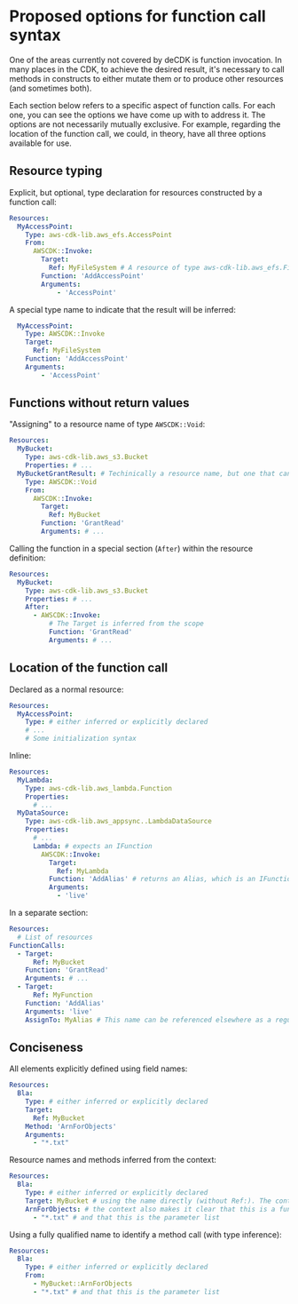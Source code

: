 # Proposed options for function call syntax

One of the areas currently not covered by deCDK is function invocation. In many places in the CDK, to achieve the desired result, it's necessary to call methods in constructs to either mutate them or to produce other resources (and sometimes both).

Each section below refers to a specific aspect of function calls. For each one, you can see the options we have come up with to address it. The options are not necessarily mutually exclusive. For example, regarding the location of the function call, we could, in theory, have all three options available for use.

## Resource typing

Explicit, but optional, type declaration for resources constructed by a function call:

```yaml
Resources:
  MyAccessPoint:
    Type: aws-cdk-lib.aws_efs.AccessPoint
    From:
      AWSCDK::Invoke:
        Target:
          Ref: MyFileSystem # A resource of type aws-cdk-lib.aws_efs.FileSystem
        Function: 'AddAccessPoint'
        Arguments:
            - 'AccessPoint'
```

A special type name to indicate that the result will be inferred:

```yaml
  MyAccessPoint:
    Type: AWSCDK::Invoke
    Target:
      Ref: MyFileSystem
    Function: 'AddAccessPoint'
    Arguments:
        - 'AccessPoint'
```

## Functions without return values

"Assigning" to a resource name of type `AWSCDK::Void`:

```yaml
Resources:
  MyBucket:
    Type: aws-cdk-lib.aws_s3.Bucket
    Properties: # ...
  MyBucketGrantResult: # Techinically a resource name, but one that can't be used as a reference anywhere
    Type: AWSCDK::Void
    From:
      AWSCDK::Invoke:
        Target:
          Ref: MyBucket
        Function: 'GrantRead'
        Arguments: # ...
```

Calling the function in a special section (`After`) within the resource definition:

```yaml
Resources:
  MyBucket:
    Type: aws-cdk-lib.aws_s3.Bucket
    Properties: # ...
    After:
      - AWSCDK::Invoke:
          # The Target is inferred from the scope
          Function: 'GrantRead'
          Arguments: # ...
```

## Location of the function call

Declared as a normal resource:

```yaml
Resources:
  MyAccessPoint:
    Type: # either inferred or explicitly declared
    # ...
    # Some initialization syntax
```

Inline:

```yaml
Resources:
  MyLambda:
    Type: aws-cdk-lib.aws_lambda.Function
    Properties:
      # ...
  MyDataSource:
    Type: aws-cdk-lib.aws_appsync..LambdaDataSource
    Properties:
      # ...
      Lambda: # expects an IFunction
        AWSCDK::Invoke:
          Target:
            Ref: MyLambda
          Function: 'AddAlias' # returns an Alias, which is an IFunction
          Arguments:
            - 'live'
```

In a separate section:

```yaml
Resources:
  # List of resources
FunctionCalls:
  - Target:
      Ref: MyBucket
    Function: 'GrantRead'
    Arguments: # ...
  - Target:
      Ref: MyFunction
    Function: 'AddAlias'
    Arguments: 'live'
    AssignTo: MyAlias # This name can be referenced elsewhere as a regular resource
```

## Conciseness

All elements explicitly defined using field names:

```yaml
Resources:
  Bla:
    Type: # either inferred or explicitly declared
    Target:
      Ref: MyBucket
    Method: 'ArnForObjects'
    Arguments: 
      - "*.txt"
```

Resource names and methods inferred from the context:

```yaml
Resources:
  Bla:
    Type: # either inferred or explicitly declared
    Target: MyBucket # using the name directly (without Ref:). The context makes it clear that this is a reference
    ArnForObjects: # the context also makes it clear that this is a function name...
      - "*.txt" # and that this is the parameter list
```

Using a fully qualified name to identify a method call (with type inference):

```yaml
Resources:
  Bla:
    Type: # either inferred or explicitly declared
    From: 
      - MyBucket::ArnForObjects
      - "*.txt" # and that this is the parameter list
```
